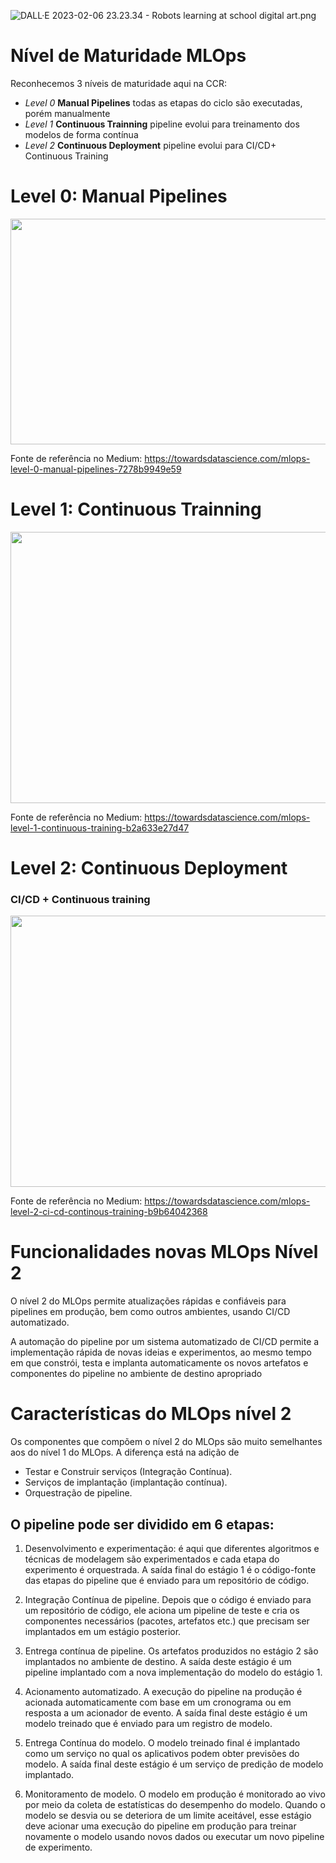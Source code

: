 ![DALL·E 2023-02-06 23.23.34 - Robots learning at school  digital art.png](/.attachments/DALL·E%202023-02-06%2023.23.34%20-%20Robots%20learning%20at%20school%20%20digital%20art-f8a29807-6f6f-485b-ae16-e84fb95c84fe.png)

# Nível de Maturidade MLOps

Reconhecemos 3 níveis de maturidade aqui na CCR:

- *Level 0* **Manual Pipelines** todas as etapas do ciclo são executadas, porém manualmente
- *Level 1* **Continuous Trainning** pipeline evolui para treinamento dos modelos de forma contínua
- *Level 2* **Continuous Deployment** pipeline evolui para CI/CD+ Continuous Training


# Level 0:  Manual Pipelines

<B style="font-weight:normal"  id="docs-internal-guid-2191a15a-7fff-fcac-a560-ab2fc816c325"><IMG  width="895px;"  height="361px;"  src="https://lh5.googleusercontent.com/43kY2uvIxCZS7LJWpMyOG4DNQ-rEb8s8rOCtbp0VdJ1OXfRQJVQfL5MXo62ngkuAAM9FLfUMD2C_rezH07JNU9OhLL13JOAiBiVgczZpNB37Vx8_nKESVqZeO4YpcYxVMLMWUoWcw5ZWIcLB4xFVuReI_Ee3n_YhztyZd1uBlWlBK1ime8QCzVrZtfCaOVZ1=nw"/></B>

Fonte de referência no Medium: https://towardsdatascience.com/mlops-level-0-manual-pipelines-7278b9949e59


# Level 1:  Continuous Trainning

<B style="font-weight:normal"  id="docs-internal-guid-45ea7c10-7fff-1445-31bd-5ace1ca8b736"><IMG  width="775px;"  height="434px;"  src="https://lh5.googleusercontent.com/Ltbw-JuDrXYhItvo2r2ES8qHjGfysu6E7Y2iYkVdmvns5lQWXdiVQeiEiC4u0IqcPRpf517He5v52Th52ZmbllA9aTrBxI4ceSFAiXmzsa-UutR1NtoJ6nyP4UQrOznAT2ENyZ2NkcQj6CsCAQ0NRctFGnKd41-MJqlpHZKI0cGaj2agFQI66NNvh5MwmOQe=nw"/></B>


Fonte de referência no Medium: https://towardsdatascience.com/mlops-level-1-continuous-training-b2a633e27d47

# Level 2:  Continuous Deployment 
### CI/CD + Continuous training

<B style="font-weight:normal"  id="docs-internal-guid-b38f8c24-7fff-593b-83fd-0a2532b87b04"><IMG  width="832px;"  height="434px;"  src="https://lh3.googleusercontent.com/_bhMJpTmKEPK_ae1POUfjC8iJYQ2aDqsSiLfsGUkUUPS9PY7nLBOVqmvl8SvMzL8iJBwGrJGkiHI-bK6gnoMlxG9luSOD_81JGC4QgQERplkB39BYdFtRmJCi6vEw0KX1h8Imm7FsVwm5DD4vGHZkdtzAEAskwI81-RDBMu6m_34AnE2Nliy86U9n6jWrLBL=nw"/></B>

Fonte de referência no Medium: https://towardsdatascience.com/mlops-level-2-ci-cd-continous-training-b9b64042368


# Funcionalidades novas MLOps Nível 2


O nível 2 do MLOps permite atualizações rápidas e confiáveis para pipelines em produção, bem como outros ambientes, usando CI/CD automatizado. 

A automação do pipeline por um sistema automatizado de CI/CD permite a implementação rápida de novas ideias e experimentos, ao mesmo tempo em que constrói, testa e implanta automaticamente os novos artefatos e componentes do pipeline no ambiente de destino apropriado

# Características do MLOps nível 2

Os componentes que compõem o nível 2 do MLOps são muito semelhantes aos do nível 1 do MLOps. A diferença está na adição de

- Testar e Construir serviços (Integração Contínua).
- Serviços de implantação (implantação contínua).
- Orquestração de pipeline.

## O pipeline pode ser dividido em 6 etapas:

1. Desenvolvimento e experimentação: é aqui que diferentes algoritmos e técnicas de modelagem são experimentados e cada etapa do experimento é orquestrada. A saída final do estágio 1 é o código-fonte das etapas do pipeline que é enviado para um repositório de código.

1. Integração Contínua de pipeline. Depois que o código é enviado para um repositório de código, ele aciona um pipeline de teste e cria os componentes necessários (pacotes, artefatos etc.) que precisam ser implantados em um estágio posterior.

1. Entrega contínua de pipeline. Os artefatos produzidos no estágio 2 são implantados no ambiente de destino. A saída deste estágio é um pipeline implantado com a nova implementação do modelo do estágio 1.

1. Acionamento automatizado. A execução do pipeline na produção é acionada automaticamente com base em um cronograma ou em resposta a um acionador de evento. A saída final deste estágio é um modelo treinado que é enviado para um registro de modelo.

1. Entrega Contínua do modelo. O modelo treinado final é implantado como um serviço no qual os aplicativos podem obter previsões do modelo. A saída final deste estágio é um serviço de predição de modelo implantado.

1. Monitoramento de modelo. O modelo em produção é monitorado ao vivo por meio da coleta de estatísticas do desempenho do modelo. Quando o modelo se desvia ou se deteriora de um limite aceitável, esse estágio deve acionar uma execução do pipeline em produção para treinar novamente o modelo usando novos dados ou executar um novo pipeline de experimento.